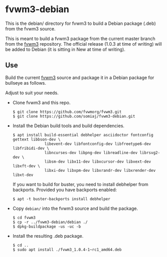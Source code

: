 # fvwm3-debian

This is the debian/ directory for fvwm3 to build a
Debian package (.deb) from the fvwm3 source.

This is meant to build a fvwm3 package from the current master
branch from the [fvwm3](https://github.com/fvwmorg/fvwm3)
repository. The official release (1.0.3 at time of writing)
will be added to Debian (it is sitting in New at time of writing).

## Use

Build the current [fvwm3](https://github.com/fvwmorg/fvwm3)
source and package it in a Debian package for bullseye as follows.

Adjust to suit your needs.

+ Clone fvwm3 and this repo.

  ```
  $ git clone https://github.com/fvwmorg/fvwm3.git
  $ git clone https://github.com/somiaj/fvwm3-debian.git
  ```

+ Install the Debian build tools and build dependencies.

  ```
  $ apt install build-essential debhelper asciidoctor fontconfig gettext libbson-dev \
                libevent-dev libfontconfig-dev libfreetype6-dev libfribidi-dev \
                libncurses-dev libpng-dev libreadline-dev librsvg2-dev \
                libsm-dev libx11-dev libxcursor-dev libxext-dev libxft-dev \
                libxi-dev libxpm-dev libxrandr-dev libxrender-dev libxt-dev
  ```

  If you want to build for buster, you need to install
  debhelper from backports. Provided you have backports
  enabled:

  ```
  $ apt -t buster-backports install debhelper
  ```
+ Copy `debian/` into the fvwm3 source and build the package.

  ```
  $ cd fvwm3
  $ cp -r ../fvwm3-debian/debian ./
  $ dpkg-buildpackage -us -uc -b
  ```

+ Install the resulting .deb package.

  ```
  $ cd ..
  $ sudo apt install ./fvwm3_1.0.4-1~rc1_amd64.deb
  ```


